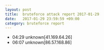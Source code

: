 ```yaml
---
layout: post
title:  bruteforce attack report 2017-01-29
date:   2017-01-29 23:59:59 +09:00
category: bruteforce report
---
```


* 04:29 unknown[41.169.64.26]
* 06:07 unknown[86.57.168.86]
